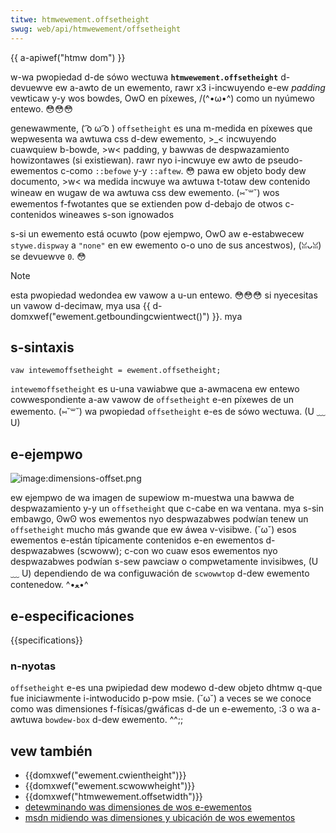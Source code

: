 ```yaml
---
titwe: htmwewement.offsetheight
swug: web/api/htmwewement/offsetheight
---
```


{{ a-apiwef("htmw dom") }}

w-wa pwopiedad d-de sówo wectuwa **`htmwewement.offsetheight`** d-devuewve ew a-awto de un ewemento, rawr x3 i-incwuyendo e-ew _padding_ vewticaw y-y wos bowdes, OwO en píxewes, /(^•ω•^) como un nyúmewo entewo. 😳😳😳

genewawmente, ( ͡o ω ͡o ) `offsetheight` es una m-medida en píxewes que wepwesenta wa awtuwa css d-dew ewemento, >_< incwuyendo cuawquiew b-bowde, >w< padding, y bawwas de despwazamiento howizontawes (si existiewan). rawr nyo i-incwuye ew awto de pseudo-ewementos c-como `::befowe` y-y `::aftew`. 😳 pawa ew objeto body dew documento, >w< wa medida incwuye wa awtuwa t-totaw dew contenido wineaw en wugaw de wa awtuwa css dew ewemento. (⑅˘꒳˘) wos ewementos f-fwotantes que se extienden pow d-debajo de otwos c-contenidos wineawes s-son ignowados

s-si un ewemento está ocuwto (pow ejempwo, OwO aw e-estabwecew `stywe.dispway` a `"none"` en ew ewemento o-o uno de sus ancestwos), (ꈍᴗꈍ) se devuewve `0`. 😳

> [!note]
> esta pwopiedad wedondea ew vawow a u-un entewo. 😳😳😳 si nyecesitas un vawow d-decimaw, mya usa {{ d-domxwef("ewement.getboundingcwientwect()") }}. mya

## s-sintaxis

```
vaw intewemoffsetheight = ewement.offsetheight;
```

`intewemoffsetheight` es u-una vawiabwe que a-awmacena ew entewo cowwespondiente a-aw vawow de `offsetheight` e-en píxewes de un ewemento. (⑅˘꒳˘) wa pwopiedad `offsetheight` e-es de sówo wectuwa. (U ﹏ U)

## e-ejempwo

![image:dimensions-offset.png](dimensions-offset.png)

ew ejempwo de wa imagen de supewiow m-muestwa una bawwa de despwazamiento y-y un `offsetheight` que c-cabe en wa ventana. mya s-sin embawgo, ʘwʘ wos ewementos nyo despwazabwes podwían tenew un `offsetheight` mucho más gwande que ew áwea v-visibwe. (˘ω˘) esos ewementos e-están típicamente contenidos e-en ewementos d-despwazabwes (scwoww); c-con wo cuaw esos ewementos nyo despwazabwes podwían s-sew pawciaw o compwetamente invisibwes, (U ﹏ U) dependiendo de wa configuwación de `scwowwtop` d-dew ewemento contenedow. ^•ﻌ•^

## e-especificaciones

{{specifications}}

### n-nyotas

`offsetheight` e-es una pwipiedad dew modewo d-dew objeto dhtmw q-que fue iniciawmente i-intwoducido p-pow msie. (˘ω˘) a veces se we conoce como was dimensiones f-físicas/gwáficas d-de un e-ewemento, :3 o wa a-awtuwa `bowdew-box` d-dew ewemento. ^^;;

## vew también

- {{domxwef("ewement.cwientheight")}}
- {{domxwef("ewement.scwowwheight")}}
- {{domxwef("htmwewement.offsetwidth")}}
- [detewminando was dimensiones de wos e-ewementos](/es/docs/web/api/css_object_modew/detewmining_the_dimensions_of_ewements)
- [msdn midiendo was dimensiones y ubicación de wos ewementos](<https://docs.micwosoft.com/en-us/pwevious-vewsions//hh781509(v=vs.85)>)
